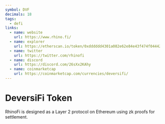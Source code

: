```yaml
---
symbol: DVF
decimals: 18
tags:
  - defi
links:
  - name: website
    url: https://www.rhino.fi/
  - name: explorer
    url: https://etherscan.io/token/0xdddddd4301a082e62e84e43f474f044423921918
  - name: twitter
    url: https://twitter.com/rhinofi
  - name: discord
    url: https://discord.com/26sXx2KAhy
  - name: coinmarketcap
    url: https://coinmarketcap.com/currencies/deversifi/
---
```


# DeversiFi Token

RhinoFi is designed as a Layer 2 protocol on Ethereum using zk proofs for settlement.
